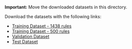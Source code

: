 **Important:** Move the downloaded datasets in this directory.

Download the datasets with the following links:

 * [Training Dataset - 1438 rules](https://drive.google.com/file/d/16Z0mlO_ynFBZVG0Gpx3oCqr-MP8IJu_f/view?usp=sharing)
 * [Training Dataset - 500 rules](https://drive.google.com/file/d/1WD36fUBw1QbxLdEThxeaV6SyAwl1lm0I/view?usp=sharing)
 * [Validation Dataset](https://drive.google.com/file/d/1IyUKQrpD6tQRcp_4NgCevWqsoypObU7Y/view?usp=sharing)
 * [Test Dataset](https://drive.google.com/file/d/1BpVp2gO9Uy5pkdMdSXsVY90Oqxp26b00/view?usp=sharing)
